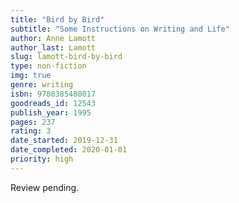 ```yaml
---
title: "Bird by Bird"
subtitle: "Some Instructions on Writing and Life"
author: Anne Lamott
author_last: Lamott
slug: lamott-bird-by-bird
type: non-fiction
img: true
genre: writing
isbn: 9780385480017
goodreads_id: 12543
publish_year: 1995
pages: 237
rating: 3
date_started: 2019-12-31
date_completed: 2020-01-01
priority: high
---
```

Review pending.